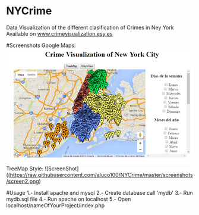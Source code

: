 # NYCrime
Data Visualization of the different clasification of Crimes in Ney York
Available on www.crimevisualization.esy.es

#Screenshots
Google Maps:
![ScreenShot](https://raw.githubusercontent.com/aluco100/NYCrime/master/screenshots/screen1.png)
TreeMap Style:
![ScreenShot]((https://raw.githubusercontent.com/aluco100/NYCrime/master/screenshots/screen2.png)


#Usage
1.- Install apache and mysql
2.- Create database call 'mydb'
3.- Run mydb.sql file
4.- Run apache on localhost
5.- Open localhost/nameOfYourProject/index.php

